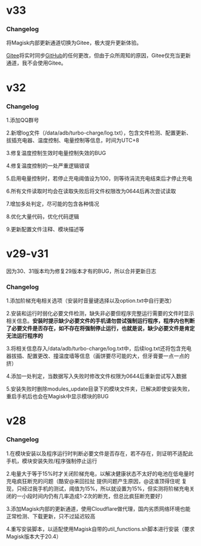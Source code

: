 # v33

### Changelog

将Magisk内部更新通道切换为Gitee，极大提升更新体验。

[Gitee](https://gitee.com/chase535/turbo-charge)将实时同步[GitHub](https://github.com/chase535/turbo-charge)的任何更改，但由于众所周知的原因，Gitee仅充当更新通道，我不会使用Gitee。

# v32

### Changelog

1.添加QQ群号

2.新增log文件（/data/adb/turbo-charge/log.txt），包含文件检测、配置更新、拔插充电器、温度控制、电量控制等信息，时间为UTC+8

3.修复温度控制生效时电量控制失效的BUG

4.修复温度控制的一处严重逻辑错误

5.启用电量控制时，若停止充电阈值设为100，则等待涓流充电结束后才停止充电

6.所有文件读取时均会在读取失败后将文件权限改为0644后再次尝试读取

7.增加多处判定，尽可能的包含各种情况

8.优化大量代码，优化代码逻辑

9.更新配置文件注释、模块描述等

# v29-v31

因为30、31版本均为修复29版本才有的BUG，所以合并更新日志

### Changelog

1.添加阶梯充电相关选项（安装时音量键选择以及option.txt中自行更改）

2.安装和运行时弱化必要文件检测，缺失非必要但程序完整运行需要的文件时显示相关信息。**安装时提示缺少必要文件的手机请勿尝试强制运行程序，程序内也判断了必要文件是否存在，如不存在将强制停止运行，也就是说，缺少必要文件是肯定无法运行程序的**

3.将相关信息存入/data/adb/turbo-charge/log.txt中，后续log.txt还将包含充电器拔插、配置更改、撞温度墙等信息（画饼要尽可能的大，但牙膏要一点一点的挤）

4.添加一处判定，当数据写入失败时修改文件权限为0644后重新尝试写入数据

5.安装失败时删除modules_update目录下的模块文件夹，已解决即使安装失败，重启手机后也会在Magisk中显示模块的BUG

# v28

### Changelog

1.在模块安装以及程序运行时判断必要文件是否存在，若不存在，则证明不适配此手机，模块安装失败/程序强制停止运行

2.电量大于等于15%时才关闭阶梯充电，以解决健康状态不太好的电池在低电量时充电疯狂断充的问题（酷安@来回拉扯 提供问题产生原因，@这谁顶得住呢 复现，只经过我手机的测试，阈值为15%，所以就设置为15%，但实测将阶梯充电关闭的一小段时间内仍有几率造成1-2次的断充，但总比疯狂断充要好）

3.添加Magisk内部的更新通道，使用Cloudflare做代理，国内劣质网络环境也能正常检测、下载更新，只不过延迟较高

4.重写安装脚本，以适配使用Magisk自带的util_functions.sh脚本进行安装（要求Magisk版本大于20.4）
